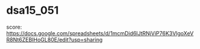 # dsa15_051
score:
https://docs.google.com/spreadsheets/d/1mcmDid6lJtRNjViP76K3VlgoXeVR8Nt6ZEBIHoGL80E/edit?usp=sharing
